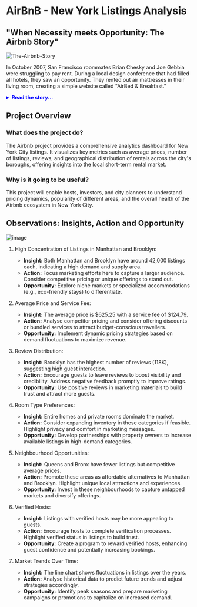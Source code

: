 # AirBnB - New York Listings Analysis

## "When Necessity meets Opportunity: The Airbnb Story"

![The-Airbnb-Story](https://github.com/user-attachments/assets/4513a1a0-ac89-4dde-b8f1-1554820e98c6)


  In October 2007, San Francisco roommates Brian Chesky and Joe Gebbia were struggling to pay rent. During a local design conference that had filled all hotels, they saw an opportunity. They rented out air mattresses in their living room, creating a simple website called "AirBed & Breakfast."
  <details>
  <summary style="font-weight: bold; color: blue;">Read the story...</summary>

  Their first three guests each paid $80 per night, proving the concept's potential. In early 2008, they invited former roommate Nathan Blecharczyk to join as the third co-founder and CTO.

  The site officially launched in August 2008, eventually shortened to "Airbnb," the concept expanded beyond air mattresses to include entire homes and unique properties worldwide.
  
  ![Airbnb-featured-image](https://github.com/user-attachments/assets/ef22077e-3255-4e6a-bd21-26739c0fcca6)
  [From left-to-right: Joe Gebbia,Nathan Blecharczyk,Brian Chesky

  
  During the 2008 presidential campaign, they came up with an audacious idea: selling politically themed breakfast cereals. They designed and produced limited-edition boxes of "Obama O's" and "Cap'n McCain's" cereal. This quirky venture proved to be a lifeline, netting them about $30,000 – crucial funds that kept Airbnb afloat during its most challenging period.
  
 In 2009, they received their first major funding from seed accelerator Y Combinator, and the company began to grow rapidly.
 
![timeline-airbnb](https://github.com/user-attachments/assets/041a6909-74cd-4182-8542-81d318d30f3e)

  Airbnb's story shows how a simple solution to a personal problem can grow into a global business, disrupting an entire industry. From air mattresses in a living room, it evolved into a platform connecting millions of hosts and travellers across the globe.

  Today, Airbnb boasts more than 5 million hosts worldwide with over 7 million listings as of today, offering unique stays in over 220 countries and regions. The platform's explosive growth is reflected in the numbers: from 2009 to 2024, Airbnb facilitated over half a billion guest arrivals. In 2019 alone, on any given night, an average of 2 million people were staying in an Airbnb.

  But Airbnb's impact goes beyond just numbers. It has transformed travel experiences, local economies, and the very concept of hospitality. As we delve deeper into the data behind Airbnb's success, we'll uncover the stories of hosts and travellers, explore market trends, and examine how this innovative platform continues to shape the future of travel.
</details>

## Project Overview

### What does the project do?
The Airbnb project provides a comprehensive analytics dashboard for New York City listings. It visualizes key metrics such as average prices, number of listings, reviews, and geographical distribution of rentals across the city's boroughs, offering insights into the local short-term rental market.

### Why is it going to be useful?
This project will enable hosts, investors, and city planners to understand pricing dynamics, popularity of different areas, and the overall health of the Airbnb ecosystem in New York City.

## Observations: Insights, Action and Opportunity

![image](https://github.com/user-attachments/assets/8fe3442b-2a6f-414d-b07a-c6e304b3b16f)

1. High Concentration of Listings in Manhattan and Brooklyn:
   - **Insight:** Both Manhattan and Brooklyn have around 42,000 listings each, indicating a high demand and supply area.
   - **Action:** Focus marketing efforts here to capture a larger audience. Consider competitive pricing or unique offerings to stand out.
   - **Opportunity:** Explore niche markets or specialized accommodations (e.g., eco-friendly stays) to differentiate.

2. Average Price and Service Fee:
   - **Insight:** The average price is $625.25 with a service fee of $124.79.
   - **Action:** Analyse competitor pricing and consider offering discounts or bundled services to attract budget-conscious travellers.
   - **Opportunity:** Implement dynamic pricing strategies based on demand fluctuations to maximize revenue.

3. Review Distribution:
   - **Insight:** Brooklyn has the highest number of reviews (118K), suggesting high guest interaction.
   - **Action:** Encourage guests to leave reviews to boost visibility and credibility. Address negative feedback promptly to improve ratings.
   - **Opportunity:** Use positive reviews in marketing materials to build trust and attract more guests.

4. Room Type Preferences:
   - **Insight:** Entire homes and private rooms dominate the market.
   - **Action:** Consider expanding inventory in these categories if feasible. Highlight privacy and comfort in marketing messages.
   - **Opportunity:** Develop partnerships with property owners to increase available listings in high-demand categories.

5. Neighbourhood Opportunities:
   - **Insight:** Queens and Bronx have fewer listings but competitive average prices.
   - **Action:** Promote these areas as affordable alternatives to Manhattan and Brooklyn. Highlight unique local attractions and experiences.
   - **Opportunity:** Invest in these neighbourhoods to capture untapped markets and diversify offerings.

6. Verified Hosts:
   - **Insight:** Listings with verified hosts may be more appealing to guests.
   - **Action:** Encourage hosts to complete verification processes. Highlight verified status in listings to build trust.
   - **Opportunity:** Create a program to reward verified hosts, enhancing guest confidence and potentially increasing bookings.

7. Market Trends Over Time:
   - **Insight:** The line chart shows fluctuations in listings over the years.
   - **Action:** Analyse historical data to predict future trends and adjust strategies accordingly.
   - **Opportunity:** Identify peak seasons and prepare marketing campaigns or promotions to capitalize on increased demand.
